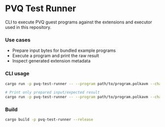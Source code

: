 # PVQ Test Runner

CLI to execute PVQ guest programs against the extensions and executor used in this repository.

### Use cases

- Prepare input bytes for bundled example programs
- Execute a program and print the raw result
- Inspect generated extension metadata

### CLI usage

```bash
cargo run -p pvq-test-runner -- --program path/to/program.polkavm --chain poc --entrypoint-idx 0

# Print only prepared input/expected result
cargo run -p pvq-test-runner -- --program path/to/program.polkavm --chain poc --entrypoint-idx 0 --print-data
```

### Build

```bash
cargo build -p pvq-test-runner --release
```

